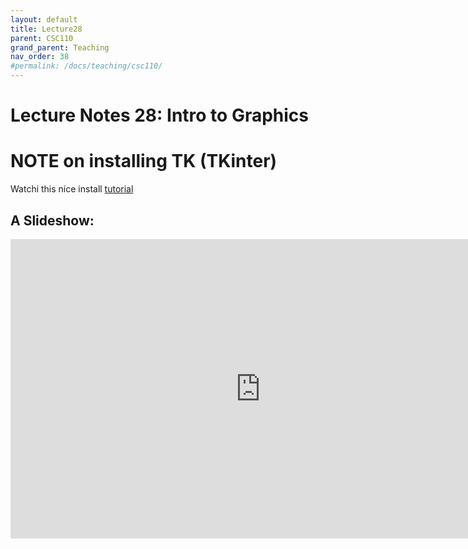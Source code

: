 ```yaml
---
layout: default
title: Lecture28
parent: CSC110
grand_parent: Teaching
nav_order: 38
#permalink: /docs/teaching/csc110/
---  
```

  

Lecture Notes 28: Intro to Graphics
===========================================

# NOTE on installing TK (TKinter)

Watchi this nice install [tutorial](https://www.youtube.com/watch?v=o_g9NJ9YOwM)

A Slideshow:
---------------

<iframe src="https://docs.google.com/presentation/d/e/2PACX-1vQ3YNa3ABfqc8kZpU88BrVPpArsc6ktJ2MsE6QabUkyVxuEL7oUbO8g7VlODmZmojkpiwnj63pEKIDh/embed?start=false&loop=false&delayms=60000" frameborder="0" width="800" height="479" allowfullscreen="true" mozallowfullscreen="true" webkitallowfullscreen="true"></iframe>